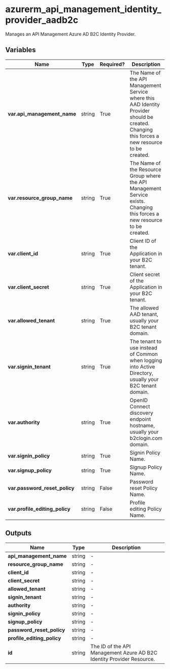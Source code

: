 # azurerm_api_management_identity_provider_aadb2c

Manages an API Management Azure AD B2C Identity Provider.

## Variables

| Name | Type | Required? |  Description |
| ---- | ---- | --------- |  ----------- |
| **var.api_management_name** | string | True | The Name of the API Management Service where this AAD Identity Provider should be created. Changing this forces a new resource to be created. | 
| **var.resource_group_name** | string | True | The Name of the Resource Group where the API Management Service exists. Changing this forces a new resource to be created. | 
| **var.client_id** | string | True | Client ID of the Application in your B2C tenant. | 
| **var.client_secret** | string | True | Client secret of the Application in your B2C tenant. | 
| **var.allowed_tenant** | string | True | The allowed AAD tenant, usually your B2C tenant domain. | 
| **var.signin_tenant** | string | True | The tenant to use instead of Common when logging into Active Directory, usually your B2C tenant domain. | 
| **var.authority** | string | True | OpenID Connect discovery endpoint hostname, usually your b2clogin.com domain. | 
| **var.signin_policy** | string | True | Signin Policy Name. | 
| **var.signup_policy** | string | True | Signup Policy Name. | 
| **var.password_reset_policy** | string | False | Password reset Policy Name. | 
| **var.profile_editing_policy** | string | False | Profile editing Policy Name. | 



## Outputs

| Name | Type | Description |
| ---- | ---- | --------- | 
| **api_management_name** | string  | - | 
| **resource_group_name** | string  | - | 
| **client_id** | string  | - | 
| **client_secret** | string  | - | 
| **allowed_tenant** | string  | - | 
| **signin_tenant** | string  | - | 
| **authority** | string  | - | 
| **signin_policy** | string  | - | 
| **signup_policy** | string  | - | 
| **password_reset_policy** | string  | - | 
| **profile_editing_policy** | string  | - | 
| **id** | string  | The ID of the API Management Azure AD B2C Identity Provider Resource. | 
